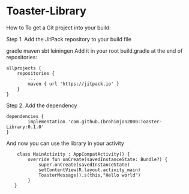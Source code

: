 # Toaster-Library
How to
To get a Git project into your build:

Step 1. Add the JitPack repository to your build file

gradle
maven
sbt
leiningen
Add it in your root build.gradle at the end of repositories:

	allprojects {
		repositories {
			...
			maven { url 'https://jitpack.io' }
		}
	}
Step 2. Add the dependency

	dependencies {
	        implementation 'com.github.Ibrohimjon2000:Toaster-Library:0.1.0'
	}

And now you can use the library in your activity

        class MainActivity : AppCompatActivity() {
            override fun onCreate(savedInstanceState: Bundle?) {
                super.onCreate(savedInstanceState)
                setContentView(R.layout.activity_main)
                ToasterMessage().s(this,"Hello world")
            }
       }
